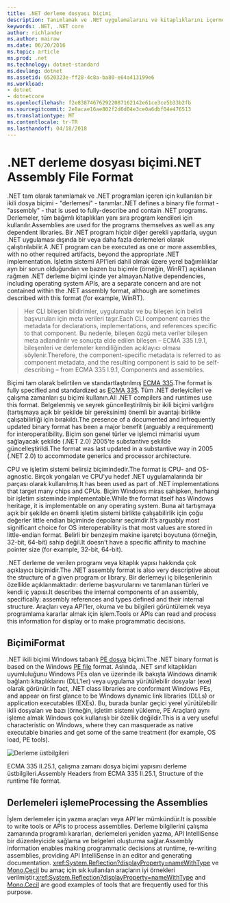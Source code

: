 ```yaml
---
title: .NET derleme dosyası biçimi
description: Tanımlamak ve .NET uygulamalarını ve kitaplıklarını içermesi için kullanılan .NET derleme dosya biçimine hakkında bilgi edinin.
keywords: .NET, .NET core
author: richlander
ms.author: mairaw
ms.date: 06/20/2016
ms.topic: article
ms.prod: .net
ms.technology: dotnet-standard
ms.devlang: dotnet
ms.assetid: 6520323e-ff28-4c8a-ba80-e64a413199e6
ms.workload:
- dotnet
- dotnetcore
ms.openlocfilehash: f2e838746762922087162142e61ce3ce5b33b2fb
ms.sourcegitcommit: 2e8acae16ae802f2d6d04e3ce0a6dbf04e476513
ms.translationtype: MT
ms.contentlocale: tr-TR
ms.lasthandoff: 04/18/2018
---
```

# <a name="net-assembly-file-format"></a><span data-ttu-id="cd017-104">.NET derleme dosyası biçimi</span><span class="sxs-lookup"><span data-stu-id="cd017-104">.NET Assembly File Format</span></span>

<span data-ttu-id="cd017-105">.NET tam olarak tanımlamak ve .NET programları içeren için kullanılan bir ikili dosya biçimi - "derlemesi" - tanımlar.</span><span class="sxs-lookup"><span data-stu-id="cd017-105">.NET defines a binary file format - "assembly" - that is used to fully-describe and contain .NET programs.</span></span> <span data-ttu-id="cd017-106">Derlemeler, tüm bağımlı kitaplıkları yanı sıra program kendileri için kullanılır.</span><span class="sxs-lookup"><span data-stu-id="cd017-106">Assemblies are used for the programs themselves as well as any dependent libraries.</span></span> <span data-ttu-id="cd017-107">Bir .NET program hiçbir diğer gerekli yapıtlarla, uygun .NET uygulaması dışında bir veya daha fazla derlemeleri olarak çalıştırılabilir.</span><span class="sxs-lookup"><span data-stu-id="cd017-107">A .NET program can be executed as one or more assemblies, with no other required artifacts, beyond the appropriate .NET implementation.</span></span> <span data-ttu-id="cd017-108">İşletim sistemi API'leri dahil olmak üzere yerel bağımlılıklar ayrı bir sorun olduğundan ve bazen bu biçimle (örneğin, WinRT) açıklanan rağmen .NET derleme biçimi içinde yer almayan.</span><span class="sxs-lookup"><span data-stu-id="cd017-108">Native dependencies, including operating system APIs, are a separate concern and are not contained within the .NET assembly format, although are sometimes described with this format (for example, WinRT).</span></span>

> <span data-ttu-id="cd017-109">Her CLI bileşen bildirimler, uygulamalar ve bu bileşen için belirli başvuruları için meta verileri taşır.</span><span class="sxs-lookup"><span data-stu-id="cd017-109">Each CLI component carries the metadata for declarations, implementations, and references specific to that component.</span></span> <span data-ttu-id="cd017-110">Bu nedenle, bileşen özgü meta veriler bileşen meta adlandırılır ve sonuçta elde edilen bileşen – ECMA 335 I.9.1, bileşenleri ve derlemeler kendiliğinden açıklayıcı olması söylenir.</span><span class="sxs-lookup"><span data-stu-id="cd017-110">Therefore, the component-specific metadata is referred to as component metadata, and the resulting component is said to be self-describing – from ECMA 335 I.9.1, Components and assemblies.</span></span>

<span data-ttu-id="cd017-111">Biçimi tam olarak belirtilen ve standartlaştırılmış [ECMA 335](https://www.ecma-international.org/publications/standards/Ecma-335.htm).</span><span class="sxs-lookup"><span data-stu-id="cd017-111">The format is fully specified and standardized as [ECMA 335](https://www.ecma-international.org/publications/standards/Ecma-335.htm).</span></span> <span data-ttu-id="cd017-112">Tüm .NET derleyicileri ve çalışma zamanları şu biçimi kullanın.</span><span class="sxs-lookup"><span data-stu-id="cd017-112">All .NET compilers and runtimes use this format.</span></span> <span data-ttu-id="cd017-113">Belgelenmiş ve seyrek güncelleştirilmiş bir ikili biçimi varlığını (tartışmaya açık bir şekilde bir gereksinim) önemli bir avantajı birlikte çalışabilirliği için bırakıldı.</span><span class="sxs-lookup"><span data-stu-id="cd017-113">The presence of a documented and infrequently updated binary format has been a major benefit (arguably a requirement) for interoperatibility.</span></span> <span data-ttu-id="cd017-114">Biçim son genel türler ve işlemci mimarisi uyum sağlayacak şekilde (.NET 2.0) 2005'te substantive şekilde güncelleştirildi.</span><span class="sxs-lookup"><span data-stu-id="cd017-114">The format was last updated in a substantive way in 2005 (.NET 2.0) to accommodate generics and processor architecture.</span></span>

<span data-ttu-id="cd017-115">CPU ve işletim sistemi belirsiz biçimindedir.</span><span class="sxs-lookup"><span data-stu-id="cd017-115">The format is CPU- and OS-agnostic.</span></span> <span data-ttu-id="cd017-116">Birçok yongaları ve CPU'yu hedef .NET uygulamalarında bir parçası olarak kullanılmış.</span><span class="sxs-lookup"><span data-stu-id="cd017-116">It has been used as part of .NET implementations that target many chips and CPUs.</span></span> <span data-ttu-id="cd017-117">Biçim Windows miras sahipken, herhangi bir işletim sisteminde implementable.</span><span class="sxs-lookup"><span data-stu-id="cd017-117">While the format itself has Windows heritage, it is implementable on any operating system.</span></span> <span data-ttu-id="cd017-118">Buna ait tartışmaya açık bir şekilde en önemli işletim sistemi birlikte çalışabilirlik için çoğu değerler little endian biçiminde depolanır seçimdir.</span><span class="sxs-lookup"><span data-stu-id="cd017-118">It’s arguably most significant choice for OS interoperability is that most values are stored in little-endian format.</span></span> <span data-ttu-id="cd017-119">Belirli bir benzeşim makine işaretçi boyutuna (örneğin, 32-bit, 64-bit) sahip değil.</span><span class="sxs-lookup"><span data-stu-id="cd017-119">It doesn’t have a specific affinity to machine pointer size (for example, 32-bit, 64-bit).</span></span>

<span data-ttu-id="cd017-120">.NET derleme de verilen programı veya kitaplık yapısı hakkında çok açıklayıcı biçimidir.</span><span class="sxs-lookup"><span data-stu-id="cd017-120">The .NET assembly format is also very descriptive about the structure of a given program or library.</span></span> <span data-ttu-id="cd017-121">Bir derlemeyi iç bileşenlerinin özellikle açıklanmaktadır: derleme başvurularını ve tanımlanan türleri ve kendi iç yapısı.</span><span class="sxs-lookup"><span data-stu-id="cd017-121">It describes the internal components of an assembly, specifically: assembly references and types defined and their internal structure.</span></span> <span data-ttu-id="cd017-122">Araçları veya API'ler, okuma ve bu bilgileri görüntülemek veya programlama kararlar almak için işlem.</span><span class="sxs-lookup"><span data-stu-id="cd017-122">Tools or APIs can read and process this information for display or to make programmatic decisions.</span></span>

## <a name="format"></a><span data-ttu-id="cd017-123">Biçimi</span><span class="sxs-lookup"><span data-stu-id="cd017-123">Format</span></span>

<span data-ttu-id="cd017-124">.NET ikili biçimi Windows tabanlı [PE dosya](https://en.wikipedia.org/wiki/Portable_Executable) biçimi.</span><span class="sxs-lookup"><span data-stu-id="cd017-124">The .NET binary format is based on the Windows [PE file](https://en.wikipedia.org/wiki/Portable_Executable) format.</span></span> <span data-ttu-id="cd017-125">Aslında, .NET sınıf kitaplıkları uyumluluğunu Windows PEs olan ve üzerinde ilk bakışta Windows dinamik bağlantı kitaplıklarını (DLL'ler) veya uygulama yürütülebilir dosyalar (exe) olarak görünür.</span><span class="sxs-lookup"><span data-stu-id="cd017-125">In fact, .NET class libraries are conformant Windows PEs, and appear on first glance to be Windows dynamic link libraries (DLLs) or application executables (EXEs).</span></span> <span data-ttu-id="cd017-126">Bu, burada bunlar geçici yerel yürütülebilir ikili dosyaları ve bazı (örneğin, işletim sistemi yükleme, PE Araçları) aynı işleme almak Windows çok kullanışlı bir özellik değildir.</span><span class="sxs-lookup"><span data-stu-id="cd017-126">This is a very useful characteristic on Windows, where they can masquerade as native executable binaries and get some of the same treatment (for example, OS load, PE tools).</span></span>

![Derleme üstbilgileri](./media/assembly-format/assembly-headers.png)

<span data-ttu-id="cd017-128">ECMA 335 II.25.1, çalışma zamanı dosya biçimi yapısını derleme üstbilgileri.</span><span class="sxs-lookup"><span data-stu-id="cd017-128">Assembly Headers from ECMA 335 II.25.1, Structure of the runtime file format.</span></span>

## <a name="processing-the-assemblies"></a><span data-ttu-id="cd017-129">Derlemeleri işleme</span><span class="sxs-lookup"><span data-stu-id="cd017-129">Processing the Assemblies</span></span>

<span data-ttu-id="cd017-130">İşlem derlemeler için yazma araçları veya API'ler mümkündür.</span><span class="sxs-lookup"><span data-stu-id="cd017-130">It is possible to write tools or APIs to process assemblies.</span></span> <span data-ttu-id="cd017-131">Derleme bilgilerini çalışma zamanında programlı kararları, derlemeleri yeniden yazma, API IntelliSense bir düzenleyicide sağlama ve belgeleri oluşturma sağlar.</span><span class="sxs-lookup"><span data-stu-id="cd017-131">Assembly information enables making programmatic decisions at runtime, re-writing assemblies, providing API IntelliSense in an editor and generating documentation.</span></span> <span data-ttu-id="cd017-132"><xref:System.Reflection?displayProperty=nameWithType> ve [Mono.Cecil](https://www.mono-project.com/docs/tools+libraries/libraries/Mono.Cecil/) bu amaç için sık kullanılan araçların iyi örnekleri verilmiştir.</span><span class="sxs-lookup"><span data-stu-id="cd017-132"><xref:System.Reflection?displayProperty=nameWithType> and [Mono.Cecil](https://www.mono-project.com/docs/tools+libraries/libraries/Mono.Cecil/) are good examples of tools that are frequently used for this purpose.</span></span>
